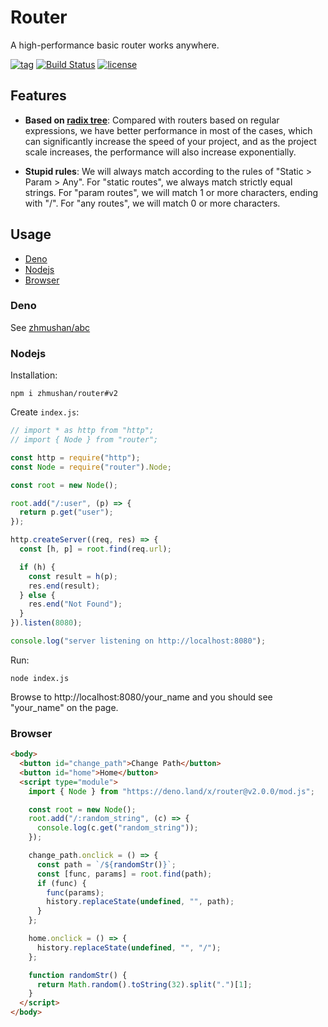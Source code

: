 # Router

A high-performance basic router works anywhere.

[![tag](https://img.shields.io/github/tag/zhmushan/router.svg)](https://github.com/zhmushan/router)
[![Build Status](https://github.com/zhmushan/router/workflows/ci/badge.svg?branch=master)](https://github.com/zhmushan/router/actions)
[![license](https://img.shields.io/github/license/zhmushan/router.svg)](https://github.com/zhmushan/router)

## Features

- **Based on [radix tree](https://en.wikipedia.org/wiki/Radix_tree)**: Compared
  with routers based on regular expressions, we have better performance in most
  of the cases, which can significantly increase the speed of your project, and
  as the project scale increases, the performance will also increase
  exponentially.

- **Stupid rules**: We will always match according to the rules of "Static >
  Param > Any". For "static routes", we always match strictly equal strings. For
  "param routes", we will match 1 or more characters, ending with "/". For "any
  routes", we will match 0 or more characters.

## Usage

- [Deno](#deno)
- [Nodejs](#nodejs)
- [Browser](#browser)

### Deno

See [zhmushan/abc](https://github.com/zhmushan/abc)

### Nodejs

Installation:

```
npm i zhmushan/router#v2
```

Create `index.js`:

```js
// import * as http from "http";
// import { Node } from "router";

const http = require("http");
const Node = require("router").Node;

const root = new Node();

root.add("/:user", (p) => {
  return p.get("user");
});

http.createServer((req, res) => {
  const [h, p] = root.find(req.url);

  if (h) {
    const result = h(p);
    res.end(result);
  } else {
    res.end("Not Found");
  }
}).listen(8080);

console.log("server listening on http://localhost:8080");
```

Run:

```
node index.js
```

Browse to http://localhost:8080/your_name and you should see "your_name" on the
page.

### Browser

```html
<body>
  <button id="change_path">Change Path</button>
  <button id="home">Home</button>
  <script type="module">
    import { Node } from "https://deno.land/x/router@v2.0.0/mod.js";

    const root = new Node();
    root.add("/:random_string", (c) => {
      console.log(c.get("random_string"));
    });

    change_path.onclick = () => {
      const path = `/${randomStr()}`;
      const [func, params] = root.find(path);
      if (func) {
        func(params);
        history.replaceState(undefined, "", path);
      }
    };

    home.onclick = () => {
      history.replaceState(undefined, "", "/");
    };

    function randomStr() {
      return Math.random().toString(32).split(".")[1];
    }
  </script>
</body>
```
